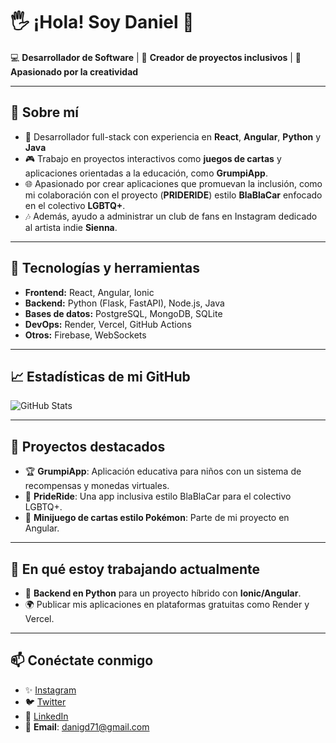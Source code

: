 # 🖐️ ¡Hola! Soy **Daniel** 👋  
💻 **Desarrollador de Software** | 🌈 **Creador de proyectos inclusivos** | 🎨 **Apasionado por la creatividad**

---

## 📜 Sobre mí
- 🚀 Desarrollador full-stack con experiencia en **React**, **Angular**, **Python** y **Java** 
- 🎮 Trabajo en proyectos interactivos como **juegos de cartas** y aplicaciones orientadas a la educación, como **GrumpiApp**.  
- 🌐 Apasionado por crear aplicaciones que promuevan la inclusión, como mi colaboración con el proyecto (**PRIDERIDE**) estilo **BlaBlaCar** enfocado en el colectivo **LGBTQ+**.  
- 🎶 Además, ayudo a administrar un club de fans en Instagram dedicado al artista indie **Sienna**.  

---

## 🔧 Tecnologías y herramientas
- **Frontend:** React, Angular, Ionic  
- **Backend:** Python (Flask, FastAPI), Node.js, Java  
- **Bases de datos:** PostgreSQL, MongoDB, SQLite  
- **DevOps:** Render, Vercel, GitHub Actions  
- **Otros:** Firebase, WebSockets  

---

## 📈 Estadísticas de mi GitHub
<!-- Puedes usar servicios como https://github.com/anuraghazra/github-readme-stats para personalizar -->
![GitHub Stats](https://github-readme-stats.vercel.app/api?username=Daniel160490&show_icons=true&theme=radical)

---

## 🚧 Proyectos destacados
- 🏆 **GrumpiApp**: Aplicación educativa para niños con un sistema de recompensas y monedas virtuales.  
- 🚗 **PrideRide**: Una app inclusiva estilo BlaBlaCar para el colectivo LGBTQ+.  
- 🎲 **Minijuego de cartas estilo Pokémon**: Parte de mi proyecto en Angular.  

---

## 🌟 En qué estoy trabajando actualmente
- 🤖 **Backend en Python** para un proyecto híbrido con **Ionic/Angular**.  
- 🌍 Publicar mis aplicaciones en plataformas gratuitas como Render y Vercel.  

---

## 📫 Conéctate conmigo
- ✨ [Instagram]([https://instagram.com/tuclubdefans](https://www.instagram.com/dani90gd/))  
- 🐦 [Twitter]([https://twitter.com/tuusuario](https://x.com/Dani9oGD))  
- 💼 [LinkedIn]([https://linkedin.com/in/tuusuario](https://www.linkedin.com/in/daniel-garc%C3%ADa-d%C3%ADaz-0a970862/))  
- 📧 **Email**: danigd71@gmail.com  
